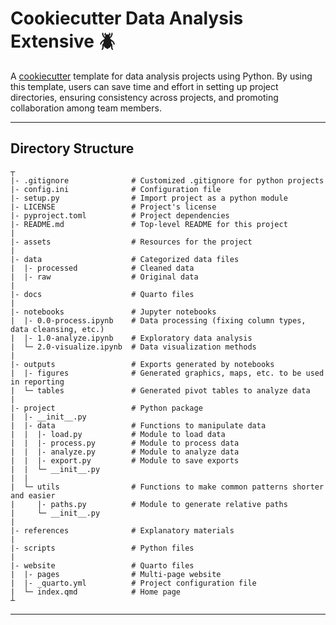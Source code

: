 # Cookiecutter Data Analysis Extensive 🪲

A [cookiecutter](https://github.com/cookiecutter/cookiecutter) template for data analysis projects using Python. By using this template, users can save time and effort in setting up project directories, ensuring consistency across projects, and promoting collaboration among team members.

---

## Directory Structure
```
┬
|- .gitignore              # Customized .gitignore for python projects
|- config.ini              # Configuration file
|- setup.py                # Import project as a python module
|- LICENSE                 # Project's license
|- pyproject.toml          # Project dependencies
|- README.md               # Top-level README for this project
|
|- assets                  # Resources for the project
|
|- data                    # Categorized data files                      
|  |- processed            # Cleaned data
|  |- raw                  # Original data
|
|- docs                    # Quarto files
|
|- notebooks               # Jupyter notebooks
|  |- 0.0-process.ipynb    # Data processing (fixing column types, data cleansing, etc.)
|  |- 1.0-analyze.ipynb    # Exploratory data analysis
|  └─ 2.0-visualize.ipynb  # Data visualization methods
|
|- outputs                 # Exports generated by notebooks
|  |- figures              # Generated graphics, maps, etc. to be used in reporting
|  └─ tables               # Generated pivot tables to analyze data
| 
|- project                 # Python package
|  |- __init__.py
|  |- data                 # Functions to manipulate data
|  |  |- load.py           # Module to load data
|  |  |- process.py        # Module to process data
|  |  |- analyze.py        # Module to analyze data
|  |  |- export.py         # Module to save exports
|  |  └─ __init__.py 
|  |  
|  └─ utils                # Functions to make common patterns shorter and easier
|     |- paths.py          # Module to generate relative paths
|     └─ __init__.py
|
|- references              # Explanatory materials
|
|- scripts                 # Python files
|
|- website                 # Quarto files
|  |- pages                # Multi-page website
|  |- _quarto.yml          # Project configuration file
|  └─ index.qmd            # Home page
┴

```
---